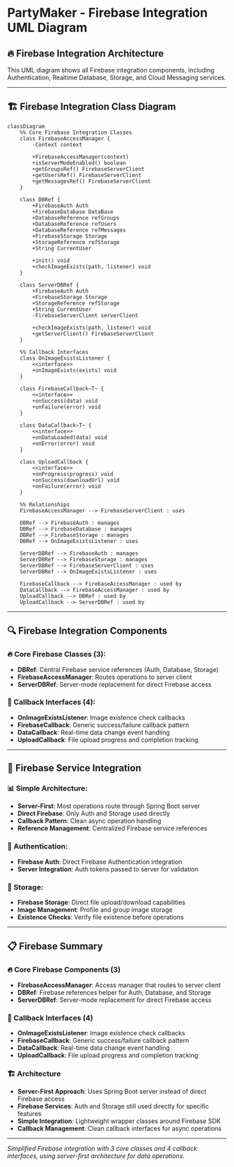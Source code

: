 # PartyMaker - Firebase Integration UML Diagram

## 🔥 Firebase Integration Architecture

This UML diagram shows all Firebase integration components, including Authentication, Realtime Database, Storage, and Cloud Messaging services.

---

## 🏗️ Firebase Integration Class Diagram

```mermaid
classDiagram
    %% Core Firebase Integration Classes
    class FirebaseAccessManager {
        -Context context
        
        +FirebaseAccessManager(context)
        +isServerModeEnabled() boolean
        +getGroupsRef() FirebaseServerClient
        +getUsersRef() FirebaseServerClient
        +getMessagesRef() FirebaseServerClient
    }
    
    class DBRef {
        +FirebaseAuth Auth
        +FirebaseDatabase DataBase
        +DatabaseReference refGroups
        +DatabaseReference refUsers
        +DatabaseReference refMessages
        +FirebaseStorage Storage
        +StorageReference refStorage
        +String CurrentUser
        
        +init() void
        +checkImageExists(path, listener) void
    }
    
    class ServerDBRef {
        +FirebaseAuth Auth
        +FirebaseStorage Storage
        +StorageReference refStorage
        +String CurrentUser
        -FirebaseServerClient serverClient
        
        +checkImageExists(path, listener) void
        +getServerClient() FirebaseServerClient
    }
    
    %% Callback Interfaces
    class OnImageExistsListener {
        <<interface>>
        +onImageExists(exists) void
    }
    
    class FirebaseCallback~T~ {
        <<interface>>
        +onSuccess(data) void
        +onFailure(error) void
    }
    
    class DataCallback~T~ {
        <<interface>>
        +onDataLoaded(data) void
        +onError(error) void
    }
    
    class UploadCallback {
        <<interface>>
        +onProgress(progress) void
        +onSuccess(downloadUrl) void
        +onFailure(error) void
    }
    
    %% Relationships
    FirebaseAccessManager --> FirebaseServerClient : uses
    
    DBRef --> FirebaseAuth : manages
    DBRef --> FirebaseDatabase : manages
    DBRef --> FirebaseStorage : manages
    DBRef --> OnImageExistsListener : uses
    
    ServerDBRef --> FirebaseAuth : manages
    ServerDBRef --> FirebaseStorage : manages
    ServerDBRef --> FirebaseServerClient : uses
    ServerDBRef --> OnImageExistsListener : uses
    
    FirebaseCallback --> FirebaseAccessManager : used by
    DataCallback --> FirebaseAccessManager : used by
    UploadCallback --> DBRef : used by
    UploadCallback --> ServerDBRef : used by
```

---

## 🔍 Firebase Integration Components

### **🔥 Core Firebase Classes (3):**
- **DBRef**: Central Firebase service references (Auth, Database, Storage)
- **FirebaseAccessManager**: Routes operations to server client
- **ServerDBRef**: Server-mode replacement for direct Firebase access

### **🔧 Callback Interfaces (4):**
- **OnImageExistsListener**: Image existence check callbacks
- **FirebaseCallback<T>**: Generic success/failure callback pattern
- **DataCallback<T>**: Real-time data change event handling
- **UploadCallback**: File upload progress and completion tracking

---

## 🔄 Firebase Service Integration

### **📊 Simple Architecture:**
- **Server-First**: Most operations route through Spring Boot server
- **Direct Firebase**: Only Auth and Storage used directly
- **Callback Pattern**: Clean async operation handling
- **Reference Management**: Centralized Firebase service references

### **🔐 Authentication:**
- **Firebase Auth**: Direct Firebase Authentication integration
- **Server Integration**: Auth tokens passed to server for validation

### **📁 Storage:**
- **Firebase Storage**: Direct file upload/download capabilities
- **Image Management**: Profile and group image storage
- **Existence Checks**: Verify file existence before operations
---

## 📋 **Firebase Summary**

### **🔥 Core Firebase Components (3)**
- **FirebaseAccessManager**: Access manager that routes to server client
- **DBRef**: Firebase references helper for Auth, Database, and Storage
- **ServerDBRef**: Server-mode replacement for direct Firebase access

### **🔧 Callback Interfaces (4)**
- **OnImageExistsListener**: Image existence check callbacks
- **FirebaseCallback<T>**: Generic success/failure callback pattern
- **DataCallback<T>**: Real-time data change event handling
- **UploadCallback**: File upload progress and completion tracking

### **🏗️ Architecture**
- **Server-First Approach**: Uses Spring Boot server instead of direct Firebase access
- **Firebase Services**: Auth and Storage still used directly for specific features
- **Simple Integration**: Lightweight wrapper classes around Firebase SDK
- **Callback Management**: Clean callback interfaces for async operations

---

*Simplified Firebase integration with 3 core classes and 4 callback interfaces, using server-first architecture for data operations.* 